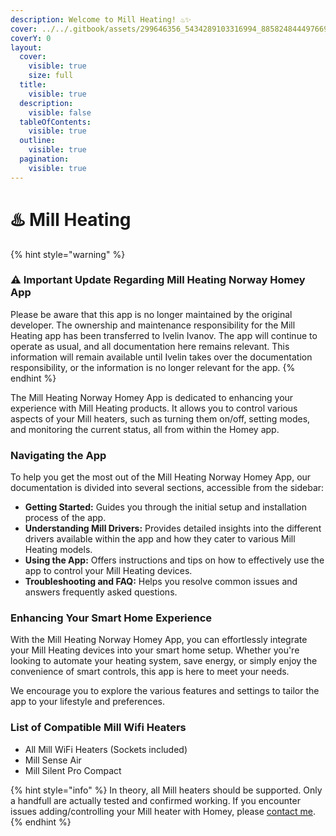 ```yaml
---
description: Welcome to Mill Heating! ♨️✨
cover: ../../.gitbook/assets/299646356_5434289103316994_8858248444976698528_n.jpg
coverY: 0
layout:
  cover:
    visible: true
    size: full
  title:
    visible: true
  description:
    visible: false
  tableOfContents:
    visible: true
  outline:
    visible: true
  pagination:
    visible: true
---
```


# ♨️ Mill Heating

{% hint style="warning" %}
### :warning: **Important Update Regarding Mill Heating Norway Homey App**

Please be aware that this app is no longer maintained by the original developer. The ownership and maintenance responsibility for the Mill Heating app has been transferred to Ivelin Ivanov. The app will continue to operate as usual, and all documentation here remains relevant. This information will remain available until Ivelin takes over the documentation responsibility, or the information is no longer relevant for the app.
{% endhint %}

The Mill Heating Norway Homey App is dedicated to enhancing your experience with Mill Heating products. It allows you to control various aspects of your Mill heaters, such as turning them on/off, setting modes, and monitoring the current status, all from within the Homey app.

### Navigating the App

To help you get the most out of the Mill Heating Norway Homey App, our documentation is divided into several sections, accessible from the sidebar:

* **Getting Started:** Guides you through the initial setup and installation process of the app.
* **Understanding Mill Drivers:** Provides detailed insights into the different drivers available within the app and how they cater to various Mill Heating models.
* **Using the App:** Offers instructions and tips on how to effectively use the app to control your Mill Heating devices.
* **Troubleshooting and FAQ:** Helps you resolve common issues and answers frequently asked questions.

### Enhancing Your Smart Home Experience

With the Mill Heating Norway Homey App, you can effortlessly integrate your Mill Heating devices into your smart home setup. Whether you're looking to automate your heating system, save energy, or simply enjoy the convenience of smart controls, this app is here to meet your needs.

We encourage you to explore the various features and settings to tailor the app to your lifestyle and preferences.

### List of Compatible Mill Wifi Heaters

* All Mill WiFi Heaters (Sockets included)
* Mill Sense Air
* Mill Silent Pro Compact

{% hint style="info" %}
In theory, all Mill heaters should be supported. Only a handfull are actually tested and confirmed working. If you encounter issues adding/controlling your Mill heater with Homey, please [contact me](mailto:mill@coderax.dev?subject=Issue%20with%20the%20Mill%20Heating%20app%20for%20Homey%20Pro).
{% endhint %}
